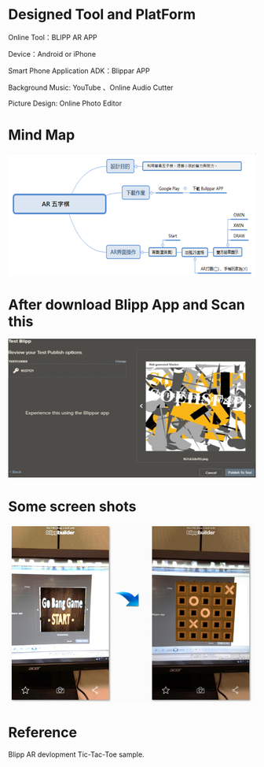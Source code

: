 # Designed Tool and PlatForm

Online Tool：BLIPP AR APP 

Device：Android or iPhone 

Smart Phone Application ADK：Blippar APP

Background Music: YouTube 、Online Audio Cutter

Picture Design: Online Photo Editor

# Mind Map
![image](https://github.com/jawei1990/OtherProject/blob/master/Project/Gobang/Image/mindMap.PNG)

# After download Blipp App and Scan this
![image](https://github.com/jawei1990/OtherProject/blob/master/Project/Gobang/Image/picScan.PNG)

# Some screen shots
![image](https://github.com/jawei1990/OtherProject/blob/master/Project/Gobang/Image/GameSatrt.PNG)

# Reference 
Blipp AR devlopment Tic-Tac-Toe sample.
